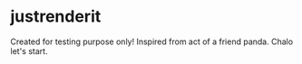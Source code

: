 # justrenderit

Created for testing purpose only! Inspired from act of a friend panda.
Chalo let's start.
